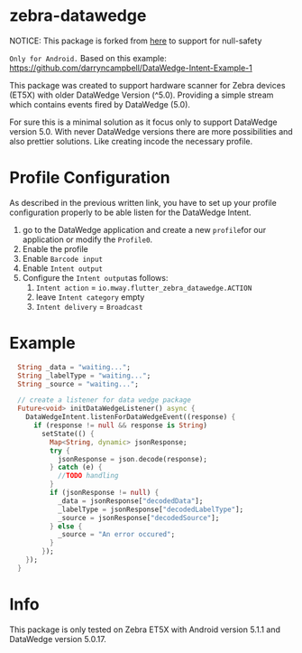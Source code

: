 # zebra-datawedge
NOTICE: This package is forked from [here](https://github.com/mwaylabs/flutter-zebra-datawedge) to support for null-safety

`Only for Android.`
Based on this example: https://github.com/darryncampbell/DataWedge-Intent-Example-1

This package was created to support hardware scanner for Zebra devices (ET5X) with older DataWedge Version (^5.0).
Providing a simple stream which contains events fired by DataWedge (5.0).

For sure this is a minimal solution as it focus only to support DataWedge version 5.0.
With never DataWedge versions there are more possibilities and also prettier solutions.
Like creating incode the necessary profile.

# Profile Configuration

As described in the previous written link, you have to set up your profile configuration properly to be able listen for the DataWedge Intent.

1. go to the DataWedge application and create a new `profile`for our application or modify the `Profile0`.
2. Enable the profile
3. Enable `Barcode input`
4. Enable `Intent output`
5. Configure the `Intent output`as follows:
   1. `Intent action` = `io.mway.flutter_zebra_datawedge.ACTION`
   2. leave `Intent category` empty
   3. `Intent delivery` = `Broadcast`

# Example

```dart
  String _data = "waiting...";
  String _labelType = "waiting...";
  String _source = "waiting...";

  // create a listener for data wedge package
  Future<void> initDataWedgeListener() async {
    DataWedgeIntent.listenForDataWedgeEvent((response) {
      if (response != null && response is String)
        setState(() {
          Map<String, dynamic> jsonResponse;
          try {
            jsonResponse = json.decode(response);
          } catch (e) {
            //TODO handling
          }
          if (jsonResponse != null) {
            _data = jsonResponse["decodedData"];
            _labelType = jsonResponse["decodedLabelType"];
            _source = jsonResponse["decodedSource"];
          } else {
            _source = "An error occured";
          }
        });
    });
  }
```

# Info

This package is only tested on Zebra ET5X with Android version 5.1.1 and DataWedge version 5.0.17.
